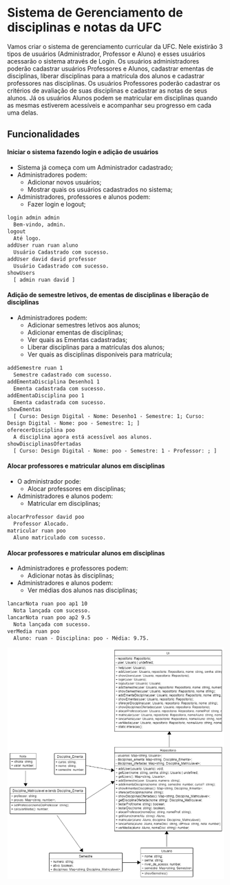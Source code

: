 # Sistema de Gerenciamento de disciplinas e notas da UFC
Vamos criar o sistema de gerenciamento curricular da UFC. Nele existirão 3 tipos de usuários (Administrador, Professor e Aluno) e esses usuários acessarão o sistema através de Login. Os usuários administradores poderão cadastrar usuários Professores e Alunos, cadastrar ementas de disciplinas, liberar disciplinas para a matricula dos alunos e cadastrar professores nas disciplinas. Os usuários Professores poderão cadastrar os critérios de avaliação de suas disciplinas e cadastrar as notas de seus alunos. Já os usuários Alunos podem se matricular em disciplinas quando as mesmas estiverem acessíveis e acompanhar seu progresso em cada uma delas.

## Funcionalidades
#### Iniciar o sistema fazendo login e adição de usuários
- Sistema já começa com um Administrador cadastrado;
- Administradores podem:
  - Adicionar novos usuários;
  - Mostrar quais os usuários cadastrados no sistema;
- Administradores, professores e alunos podem:
  - Fazer login e logout;
```
login admin admin
  Bem-vindo, admin.
logout
  Até logo.
addUser ruan ruan aluno
  Usuário Cadastrado com sucesso.
addUser david david professor
  Usuário Cadastrado com sucesso.
showUsers
  [ admin ruan david ]
```
#### Adição de semestre letivos, de ementas de disciplinas e liberação de disciplinas
- Administradores podem:
  - Adicionar semestres letivos aos alunos;
  - Adicionar ementas de disciplinas;
  - Ver quais as Ementas cadastradas;
  - Liberar disciplinas para a matrículas dos alunos;
  - Ver quais as disciplinas disponíveis para matrícula;
```
addSemestre ruan 1
  Semestre cadastrado com sucesso.
addEmentaDisciplina Desenho1 1
  Ementa cadastrada com sucesso. 
addEmentaDisciplina poo 1
  Ementa cadastrada com sucesso.
showEmentas
  [ Curso: Design Digital - Nome: Desenho1 - Semestre: 1; Curso: Design Digital - Nome: poo - Semestre: 1; ]
oferecerDisciplina poo
  A disciplina agora está acessível aos alunos.
showDisciplinasOfertadas
  [ Curso: Design Digital - Nome: poo - Semestre: 1 - Professor: ; ]
```
#### Alocar professores e matricular alunos em disciplinas
- O administrador pode:
  - Alocar professores em disciplinas;
- Administradores e alunos podem:
  - Matricular em disciplinas;
```
alocarProfessor david poo
  Professor Alocado. 
matricular ruan poo
  Aluno matriculado com sucesso.
```
#### Alocar professores e matricular alunos em disciplinas
- Administradores e professores podem:
  - Adicionar notas às disciplinas;
- Administradores e alunos podem:
  - Ver médias dos alunos nas disciplinas;
```
lancarNota ruan poo ap1 10
  Nota lançada com sucesso. 
lancarNota ruan poo ap2 9.5
  Nota lançada com sucesso.
verMedia ruan poo
  Aluno: ruan - Disciplina: poo - Média: 9.75.
```
![Uml](gerenciamento_ufc.png)
